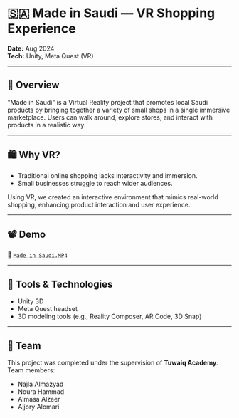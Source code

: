 
# 🇸🇦 Made in Saudi — VR Shopping Experience

**Date:** Aug 2024  
**Tech:** Unity, Meta Quest (VR)

---

## 🎯 Overview

"Made in Saudi" is a Virtual Reality project that promotes local Saudi products by bringing together a variety of small shops in a single immersive marketplace. Users can walk around, explore stores, and interact with products in a realistic way.

---

## 🛍️ Why VR?

- Traditional online shopping lacks interactivity and immersion.
- Small businesses struggle to reach wider audiences.

Using VR, we created an interactive environment that mimics real-world shopping, enhancing product interaction and user experience.

---

## 📽️ Demo

🎥 [`Made in Saudi.MP4`](./Made%20in%20Saudi.MP4)

---

## 🔧 Tools & Technologies

- Unity 3D
- Meta Quest headset
- 3D modeling tools (e.g., Reality Composer, AR Code, 3D Snap)

---

## 👥 Team

This project was completed under the supervision of **Tuwaiq Academy**.  
Team members:
- Najla Almazyad
- Noura Hammad
- Almasa Alzeer
- Aljory Alomari
